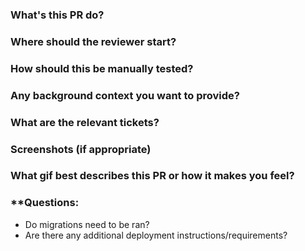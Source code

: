 ### What's this PR do?

### Where should the reviewer start?

### How should this be manually tested?

### Any background context you want to provide?

### What are the relevant tickets?

### Screenshots (if appropriate)

### What gif best describes this PR or how it makes you feel?

### **Questions:
- Do migrations need to be ran?
- Are there any additional deployment instructions/requirements?
